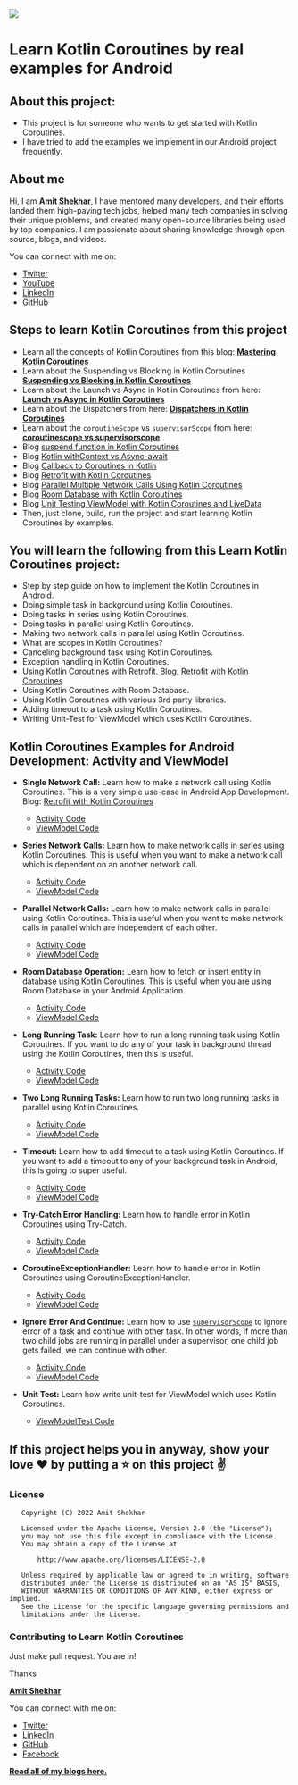 <img src=https://raw.githubusercontent.com/amitshekhariitbhu/Learn-Kotlin-Coroutines/main/assets/learn-kotlin-coroutines.png >

# Learn Kotlin Coroutines by real examples for Android

## About this project:

* This project is for someone who wants to get started with Kotlin Coroutines.
* I have tried to add the examples we implement in our Android project frequently.

## About me

Hi, I am [**Amit Shekhar**](https://amitshekhar.me), I have mentored many developers, and their efforts landed them high-paying tech jobs, helped many tech companies in solving their unique problems, and created many open-source libraries being used by top companies. I am passionate about sharing knowledge through open-source, blogs, and videos.

You can connect with me on:

- [Twitter](https://twitter.com/amitiitbhu)
- [YouTube](https://www.youtube.com/@amitshekhar)
- [LinkedIn](https://www.linkedin.com/in/amit-shekhar-iitbhu)
- [GitHub](https://github.com/amitshekhariitbhu)

## Steps to learn Kotlin Coroutines from this project

* Learn all the concepts of Kotlin Coroutines from this blog: **[Mastering Kotlin Coroutines](https://amitshekhar.me/blog/kotlin-coroutines)**
* Learn about the Suspending vs Blocking in Kotlin Coroutines **[Suspending vs Blocking in Kotlin Coroutines](https://www.youtube.com/watch?v=V2lL_aJp17I)**
* Learn about the Launch vs Async in Kotlin Coroutines from here: **[Launch vs Async in Kotlin Coroutines](https://amitshekhar.me/blog/launch-vs-async-in-kotlin-coroutines)**
* Learn about the Dispatchers from here: **[Dispatchers in Kotlin Coroutines](https://amitshekhar.me/blog/dispatchers-in-kotlin-coroutines)**
* Learn about the `coroutineScope` vs `supervisorScope` from here: **[coroutinescope vs supervisorscope](https://amitshekhar.me/blog/coroutinescope-vs-supervisorscope)**
* Blog [suspend function in Kotlin Coroutines](https://amitshekhar.me/blog/suspend-function-in-kotlin-coroutines)
* Blog [Kotlin withContext vs Async-await](https://amitshekhar.me/blog/kotlin-withcontext-vs-async-await)
* Blog [Callback to Coroutines in Kotlin](https://amitshekhar.me/blog/callback-to-coroutines-in-kotlin)  
* Blog [Retrofit with Kotlin Coroutines](https://amitshekhar.me/blog/retrofit-with-kotlin-coroutines)
* Blog [Parallel Multiple Network Calls Using Kotlin Coroutines](https://amitshekhar.me/blog/parallel-multiple-network-calls-using-kotlin-coroutines)
* Blog [Room Database with Kotlin Coroutines](https://amitshekhar.me/blog/room-database-with-kotlin-coroutines)
* Blog [Unit Testing ViewModel with Kotlin Coroutines and LiveData](https://amitshekhar.me/blog/unit-testing-viewmodel-with-kotlin-coroutines-and-livedata)
* Then, just clone, build, run the project and start learning Kotlin Coroutines by examples.

## You will learn the following from this Learn Kotlin Coroutines project:

* Step by step guide on how to implement the Kotlin Coroutines in Android.
* Doing simple task in background using Kotlin Coroutines.
* Doing tasks in series using Kotlin Coroutines.
* Doing tasks in parallel using Kotlin Coroutines.
* Making two network calls in parallel using Kotlin Coroutines.
* What are scopes in Kotlin Coroutines?
* Canceling background task using Kotlin Coroutines.
* Exception handling in Kotlin Coroutines.
* Using Kotlin Coroutines with Retrofit.
  Blog: [Retrofit with Kotlin Coroutines](https://amitshekhar.me/blog/retrofit-with-kotlin-coroutines)
* Using Kotlin Coroutines with Room Database.
* Using Kotlin Coroutines with various 3rd party libraries.
* Adding timeout to a task using Kotlin Coroutines.
* Writing Unit-Test for ViewModel which uses Kotlin Coroutines.

## Kotlin Coroutines Examples for Android Development: Activity and ViewModel

* **Single Network Call:** Learn how to make a network call using Kotlin Coroutines. This is a very
  simple use-case in Android App Development.
  Blog: [Retrofit with Kotlin Coroutines](https://amitshekhar.me/blog/retrofit-with-kotlin-coroutines)
    * [Activity Code](app/src/main/java/me/amitshekhar/learn/kotlin/coroutines/ui/retrofit/single/SingleNetworkCallActivity.kt)
    * [ViewModel Code](app/src/main/java/me/amitshekhar/learn/kotlin/coroutines/ui/retrofit/single/SingleNetworkCallViewModel.kt)

* **Series Network Calls:** Learn how to make network calls in series using Kotlin Coroutines. This
  is useful when you want to make a network call which is dependent on an another network call.
    * [Activity Code](app/src/main/java/me/amitshekhar/learn/kotlin/coroutines/ui/retrofit/series/SeriesNetworkCallsActivity.kt)
    * [ViewModel Code](app/src/main/java/me/amitshekhar/learn/kotlin/coroutines/ui/retrofit/series/SeriesNetworkCallsViewModel.kt)

* **Parallel Network Calls:** Learn how to make network calls in parallel using Kotlin Coroutines.
  This is useful when you want to make network calls in parallel which are independent of each
  other.
    * [Activity Code](app/src/main/java/me/amitshekhar/learn/kotlin/coroutines/ui/retrofit/parallel/ParallelNetworkCallsActivity.kt)
    * [ViewModel Code](app/src/main/java/me/amitshekhar/learn/kotlin/coroutines/ui/retrofit/parallel/ParallelNetworkCallsViewModel.kt)

* **Room Database Operation:** Learn how to fetch or insert entity in database using Kotlin
  Coroutines. This is useful when you are using Room Database in your Android Application.
    * [Activity Code](app/src/main/java/me/amitshekhar/learn/kotlin/coroutines/ui/room/RoomDBActivity.kt)
    * [ViewModel Code](app/src/main/java/me/amitshekhar/learn/kotlin/coroutines/ui/room/RoomDBViewModel.kt)

* **Long Running Task:** Learn how to run a long running task using Kotlin Coroutines. If you want
  to do any of your task in background thread using the Kotlin Coroutines, then this is useful.
    * [Activity Code](app/src/main/java/me/amitshekhar/learn/kotlin/coroutines/ui/task/onetask/LongRunningTaskActivity.kt)
    * [ViewModel Code](app/src/main/java/me/amitshekhar/learn/kotlin/coroutines/ui/task/onetask/LongRunningTaskViewModel.kt)

* **Two Long Running Tasks:** Learn how to run two long running tasks in parallel using Kotlin
  Coroutines.
    * [Activity Code](app/src/main/java/me/amitshekhar/learn/kotlin/coroutines/ui/task/twotasks/TwoLongRunningTasksActivity.kt)
    * [ViewModel Code](app/src/main/java/me/amitshekhar/learn/kotlin/coroutines/ui/task/twotasks/TwoLongRunningTasksViewModel.kt)

* **Timeout:** Learn how to add timeout to a task using Kotlin Coroutines. If you want to add a
  timeout to any of your background task in Android, this is going to super useful.
    * [Activity Code](app/src/main/java/me/amitshekhar/learn/kotlin/coroutines/ui/timeout/TimeoutActivity.kt)
    * [ViewModel Code](app/src/main/java/me/amitshekhar/learn/kotlin/coroutines/ui/timeout/TimeoutViewModel.kt)

* **Try-Catch Error Handling:** Learn how to handle error in Kotlin Coroutines using Try-Catch.
    * [Activity Code](app/src/main/java/me/amitshekhar/learn/kotlin/coroutines/ui/errorhandling/trycatch/TryCatchActivity.kt)
    * [ViewModel Code](app/src/main/java/me/amitshekhar/learn/kotlin/coroutines/ui/errorhandling/trycatch/TryCatchViewModel.kt)

* **CoroutineExceptionHandler:** Learn how to handle error in Kotlin Coroutines using
  CoroutineExceptionHandler.
    * [Activity Code](app/src/main/java/me/amitshekhar/learn/kotlin/coroutines/ui/errorhandling/exceptionhandler/ExceptionHandlerActivity.kt)
    * [ViewModel Code](app/src/main/java/me/amitshekhar/learn/kotlin/coroutines/ui/errorhandling/exceptionhandler/ExceptionHandlerViewModel.kt)

* **Ignore Error And Continue:** Learn how to
  use [`supervisorScope`](https://amitshekhar.me/blog/coroutinescope-vs-supervisorscope) to ignore
  error of a task and continue with other task. In other words, if more than two child jobs are
  running in parallel under a supervisor, one child job gets failed, we can continue with other.
    * [Activity Code](app/src/main/java/me/amitshekhar/learn/kotlin/coroutines/ui/errorhandling/supervisor/IgnoreErrorAndContinueActivity.kt)
    * [ViewModel Code](app/src/main/java/me/amitshekhar/learn/kotlin/coroutines/ui/errorhandling/supervisor/IgnoreErrorAndContinueViewModel.kt)

* **Unit Test:** Learn how write unit-test for ViewModel which uses Kotlin Coroutines.
    * [ViewModelTest Code](app/src/test/java/me/amitshekhar/learn/kotlin/coroutines/ui/retrofit/single/SingleNetworkCallViewModelTest.kt)

## If this project helps you in anyway, show your love :heart: by putting a :star: on this project :v:

### License

```
   Copyright (C) 2022 Amit Shekhar

   Licensed under the Apache License, Version 2.0 (the "License");
   you may not use this file except in compliance with the License.
   You may obtain a copy of the License at

       http://www.apache.org/licenses/LICENSE-2.0

   Unless required by applicable law or agreed to in writing, software
   distributed under the License is distributed on an "AS IS" BASIS,
   WITHOUT WARRANTIES OR CONDITIONS OF ANY KIND, either express or implied.
   See the License for the specific language governing permissions and
   limitations under the License.
```

### Contributing to Learn Kotlin Coroutines

Just make pull request. You are in!


Thanks

[**Amit Shekhar**](https://amitshekhar.me)

You can connect with me on:

- [Twitter](https://twitter.com/amitiitbhu)
- [LinkedIn](https://www.linkedin.com/in/amit-shekhar-iitbhu)
- [GitHub](https://github.com/amitshekhariitbhu)
- [Facebook](https://www.facebook.com/amit.shekhar.iitbhu)

[**Read all of my blogs here.**](https://amitshekhar.me/blog)
